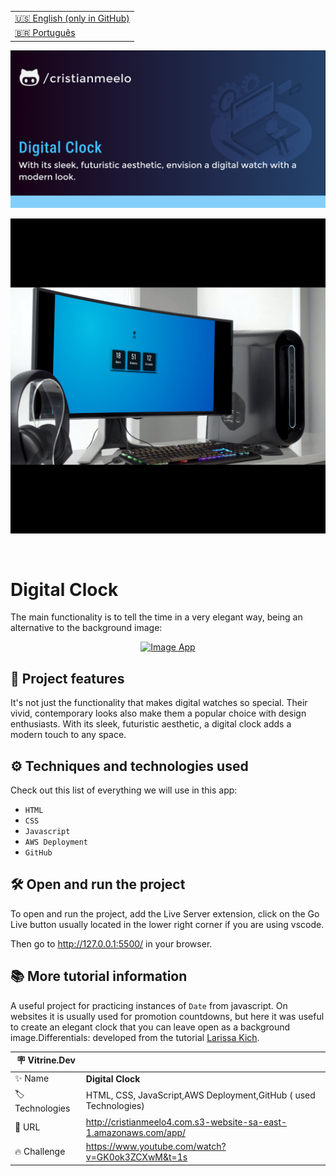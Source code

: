 <table align="right">
  <tr>
    <td>
      <a href="README-en.md">🇺🇸 English (only in GitHub)</a>
    </td>
  </tr>
  <tr>
    <td>
      <a href="README.md">🇧🇷 Português</a>
    </td>
  </tr>
</table>

![](https://github.com/cristianmeelo/js-app-digital-clock/blob/development/thumbnail-en.png?raw=truevitrinedev)

![](https://github.com/cristianmeelo/js-app-digital-clock/blob/main/thumbnail-mockup.png?raw=true)

<br/>

# Digital Clock

The main functionality is to tell the time in a very elegant way, being an alternative to the background image:


<div align="center">
<a href="http://cristianmeelo4.com.s3-website-sa-east-1.amazonaws.com/">
  <img src="https://img.shields.io/badge/-check%20here-lightgrey"
  alt="Image App" >
</a>
</div>

## 🔨 Project features

It's not just the functionality that makes digital watches so special. Their vivid, contemporary looks also make them a popular choice with design enthusiasts. With its sleek, futuristic aesthetic, a digital clock adds a modern touch to any space.

## ⚙️ Techniques and technologies used

Check out this list of everything we will use in this app:

- `HTML`
- `CSS`
- `Javascript`
- `AWS Deployment`
- `GitHub`

## 🛠️ Open and run the project

To open and run the project, add the Live Server extension, click on the Go Live button usually located in the lower right corner if you are using vscode.

Then go to http://127.0.0.1:5500/ in your browser.

## 📚 More tutorial information

A useful project for practicing instances of `Date` from javascript. On websites it is usually used for promotion countdowns, but here it was useful to create an elegant clock that you can leave open as a background image.Differentials: developed from the tutorial [Larissa Kich](https://github.com/Larissakich/relogiodigital).

| :placard: Vitrine.Dev |                                                                   |
| --------------------- | ----------------------------------------------------------------- |
| :sparkles: Name       | **Digital Clock**                                                 |
| :label: Technologies  | HTML, CSS, JavaScript,AWS Deployment,GitHub ( used Technologies)  |
| :rocket: URL          | http://cristianmeelo4.com.s3-website-sa-east-1.amazonaws.com/app/ |
| :fire: Challenge      | https://www.youtube.com/watch?v=GK0ok3ZCXwM&t=1s                  |
